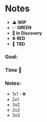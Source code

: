 # Notes

* ⚠️ **WIP**  
* ✅ **GREEN**  
* 🧠 **In Discovery**  
* ❌ **RED**  
* 📝 **TBD**  

### Goal: 
### Time 🍅
### Notes:

- 1x1 - ❌
- 2x1
- 3x2
- 2x2
- 3x3